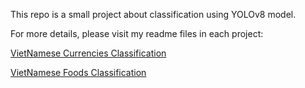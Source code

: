 This repo is a small project about classification using YOLOv8 model.

For more details, please visit my readme files in each project:

[VietNamese Currencies Classification](/VietNamese-Currencies/README.md)

[VietNamese Foods Classification](/VietNamese-Foods/README.md)
